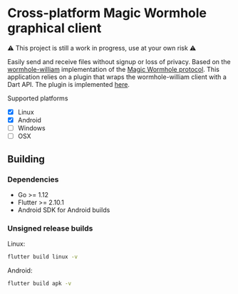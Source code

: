 # Cross-platform Magic Wormhole graphical client

⚠ This project is still a work in progress, use at your own risk ⚠

Easily send and receive files without signup or loss of privacy. Based on the
[wormhole-william](https://github.com/LeastAuthority/wormhole-william)
implementation of the [Magic Wormhole protocol](https://github.com/magic-wormhole/magic-wormhole).
This application relies on a plugin that wraps the wormhole-william client
with a Dart API. The plugin is implemented [here](https://github.com/LeastAuthority/dart_wormhole_william).

Supported platforms

- [x] Linux
- [x] Android
- [ ] Windows
- [ ] OSX

## Building

### Dependencies

- Go >= 1.12
- Flutter >= 2.10.1
- Android SDK for Android builds

### Unsigned release builds

Linux:

```bash
flutter build linux -v
```

Android:

```bash
flutter build apk -v
```

